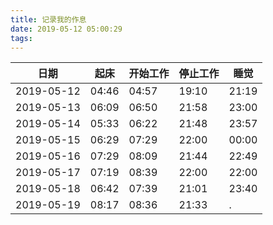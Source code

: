 ```yaml
---
title: 记录我的作息
date: 2019-05-12 05:00:29
tags:
---
```


日期 | 起床 | 开始工作 | 停止工作 | 睡觉 
---|---|---|---|----
2019-05-12 | 04:46 | 04:57 | 19:10 | 21:19
2019-05-13 | 06:09 | 06:50 | 21:58 | 23:00
2019-05-14 | 05:33 | 06:22 | 21:48 | 23:57
2019-05-15 | 06:29 | 07:29 | 22:00 | 00:00
2019-05-16 | 07:29 | 08:09 | 21:44 | 22:49
2019-05-17 | 07:19 | 08:39 | 22:00 | 22:00
2019-05-18 | 06:42 | 07:39 | 21:01 | 23:40
2019-05-19 | 08:17 | 08:36 | 21:33 | .


